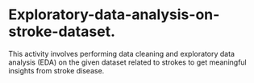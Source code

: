 # Exploratory-data-analysis-on-stroke-dataset.
This activity involves performing data cleaning and exploratory data analysis (EDA) on the given dataset related to strokes to get meaningful insights from stroke disease.

